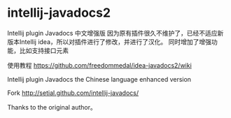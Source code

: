 intellij-javadocs2
============

Intellij plugin Javadocs 中文增强版
因为原有插件很久不维护了，已经不适应新版本Intellij idea，所以对插件进行了修改，并进行了汉化。
同时增加了增强功能，比如支持接口元素

使用教程 https://github.com/freedommedal/idea-javadocs2/wiki

Intellij plugin Javadocs the Chinese language enhanced version

Fork http://setial.github.com/intellij-javadocs/ 

Thanks to the original author。

